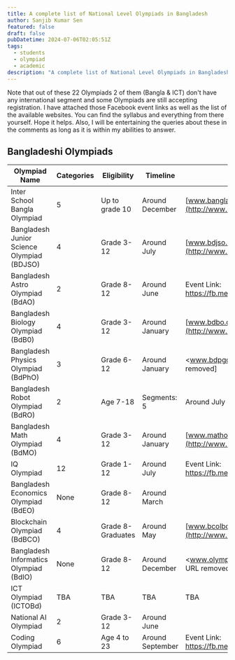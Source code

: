 ```yaml
---
title: A complete list of National Level Olympiads in Bangladesh
author: Sanjib Kumar Sen
featured: false
draft: false
pubDatetime: 2024-07-06T02:05:51Z
tags:
  - students
  - olympiad
  - academic
description: "A complete list of National Level Olympiads in Bangladesh"
---
```


Note that out of these 22 Olympiads 2 of them (Bangla & ICT) don't have any international segment and some Olympiads are still accepting registration. I have attached those Facebook event links as well as the list of the available websites. You can find the syllabus and everything from there yourself. Hope it helps. Also, I will be entertaining the queries about these in the comments as long as it is within my abilities to answer.

## Bangladeshi Olympiads

| Olympiad Name                              | Categories | Eligibility       | Timeline         | Website                                                   |
| ------------------------------------------ | ---------- | ----------------- | ---------------- | --------------------------------------------------------- |
| Inter School Bangla Olympiad               | 5          | Up to grade 10    | Around December  | [www.banglaolympiad.org](http://www.banglaolympiad.org)   |
| Bangladesh Junior Science Olympiad (BDJSO) | 4          | Grade 3-12        | Around July      | [www.bdjso.org](http://www.bdjso.org)                     |
| Bangladesh Astro Olympiad (BdAO)           | 2          | Grade 8-12        | Around June      | Event Link: <https://fb.me/e/2q8brbO0D>                   |
| Bangladesh Biology Olympiad (BdB0)         | 4          | Grade 3-12        | Around January   | [www.bdbo.org](http://www.bdbo.org)                       |
| Bangladesh Physics Olympiad (BdPhO)        | 3          | Grade 6-12        | Around January   | <www.bdpgo.org> [invalid URL removed]                     |
| Bangladesh Robot Olympiad (BdRO)           | 2          | Age 7-18          | Segments: 5      | Around July                                               |
| Bangladesh Math Olympiad (BdMO)            | 4          | Grade 3-12        | Around January   | [www.matholympiad.org.bd](http://www.matholympiad.org.bd) |
| IQ Olympiad                                | 12         | Grade 1-12        | Around July      | Event Link: <https://fb.me/e/2naEJVwzy>                   |
| Bangladesh Economics Olympiad (BdEO)       | None       | Grade 8-12        | Around March     |                                                           |
| Blockchain Olympiad (BdBCO)                | 4          | Grade 8-Graduates | Around May       | [www.bcolbd.org](http://www.bcolbd.org)                   |
| Bangladesh Informatics Olympiad (BdIO)     | None       | Grade 8-12        | Around December  | <www.olympiad.org.bd> [invalid URL removed]               |
| ICT Olympiad (ICTOBd)                      | TBA        | TBA               | TBA              | TBA                                                       |
| National AI Olympiad                       | 2          | Grade 3-12        | Around June      |                                                           |
| Coding Olympiad                            | 6          | Age 4 to 23       | Around September | Event Link: <https://fb.me/e/1NzuC41rH>                   |

